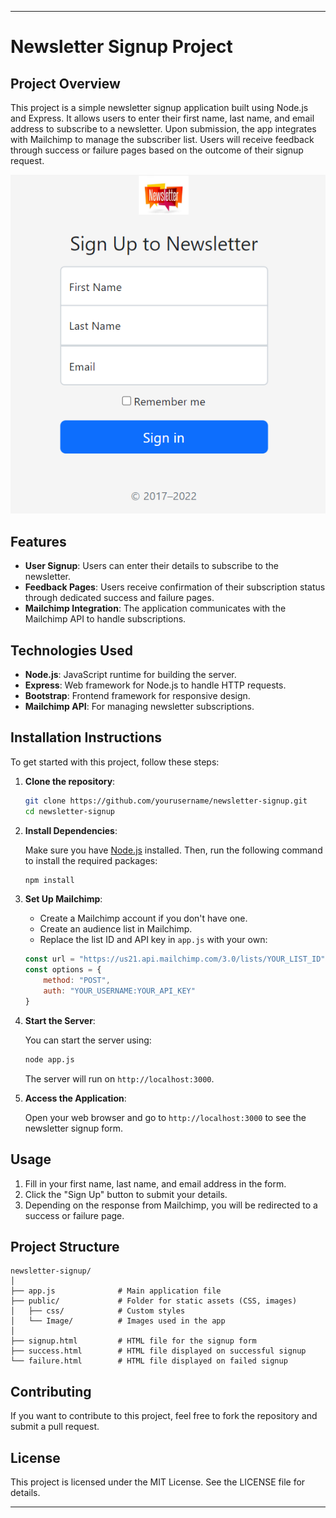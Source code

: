 
---

# Newsletter Signup Project

## Project Overview

This project is a simple newsletter signup application built using Node.js and Express. It allows users to enter their first name, last name, and email address to subscribe to a newsletter. Upon submission, the app integrates with Mailchimp to manage the subscriber list. Users will receive feedback through success or failure pages based on the outcome of their signup request.

![alt text](image.png)

## Features

- **User Signup**: Users can enter their details to subscribe to the newsletter.
- **Feedback Pages**: Users receive confirmation of their subscription status through dedicated success and failure pages.
- **Mailchimp Integration**: The application communicates with the Mailchimp API to handle subscriptions.

## Technologies Used

- **Node.js**: JavaScript runtime for building the server.
- **Express**: Web framework for Node.js to handle HTTP requests.
- **Bootstrap**: Frontend framework for responsive design.
- **Mailchimp API**: For managing newsletter subscriptions.

## Installation Instructions

To get started with this project, follow these steps:

1. **Clone the repository**:

   ```bash
   git clone https://github.com/yourusername/newsletter-signup.git
   cd newsletter-signup
   ```

2. **Install Dependencies**:

   Make sure you have [Node.js](https://nodejs.org/) installed. Then, run the following command to install the required packages:

   ```bash
   npm install
   ```

3. **Set Up Mailchimp**:

   - Create a Mailchimp account if you don't have one.
   - Create an audience list in Mailchimp.
   - Replace the list ID and API key in `app.js` with your own:

   ```javascript
   const url = "https://us21.api.mailchimp.com/3.0/lists/YOUR_LIST_ID";
   const options = {
       method: "POST",
       auth: "YOUR_USERNAME:YOUR_API_KEY"
   }
   ```

4. **Start the Server**:

   You can start the server using:

   ```bash
   node app.js
   ```

   The server will run on `http://localhost:3000`.

5. **Access the Application**:

   Open your web browser and go to `http://localhost:3000` to see the newsletter signup form.

## Usage

1. Fill in your first name, last name, and email address in the form.
2. Click the "Sign Up" button to submit your details.
3. Depending on the response from Mailchimp, you will be redirected to a success or failure page.

## Project Structure

```
newsletter-signup/
│
├── app.js              # Main application file
├── public/             # Folder for static assets (CSS, images)
│   ├── css/            # Custom styles
│   └── Image/          # Images used in the app
│
├── signup.html         # HTML file for the signup form
├── success.html        # HTML file displayed on successful signup
└── failure.html        # HTML file displayed on failed signup
```

## Contributing

If you want to contribute to this project, feel free to fork the repository and submit a pull request. 

## License

This project is licensed under the MIT License. See the LICENSE file for details.

---

